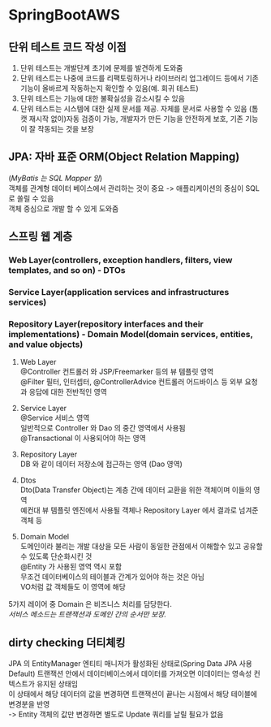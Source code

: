 # SpringBootAWS

## 단위 테스트 코드 작성 이점
1. 단위 테스트는 개발단계 초기에 문제를 발견하게 도와줌
2. 단위 테스트는 나중에 코드를 리팩토링하거나 라이브러리 업그레이드 등에서 기존 기능이 올바르게 작동하는지 확인할 수 있음(예. 회귀 테스트)
3. 단위 테스트는 기능에 대한 불확실성을 감소시킬 수 있음
4. 단위 테스트는 시스템에 대한 실제 문서를 제공. 자체를 문서로 사용할 수 있음
(톰캣 재시작 없이)자동 검증이 가능, 개발자가 만든 기능을 안전하게 보호, 기존 기능이 잘 작동되는 것을 보장


## JPA: 자바 표준 ORM(Object Relation Mapping)
(*MyBatis 는 SQL Mapper 임*)    
객체를 관계형 데이터 베이스에서 관리하는 것이 중요 -> 애플리케이션의 중심이 SQL 로 쏠릴 수 있음   
객체 중심으로 개발 할 수 있게 도와줌    

## 스프링 웹 계층   
### Web Layer(controllers, exception handlers, filters, view templates, and so on) - DTOs   
### Service Layer(application services and infrastructures services)   
### Repository Layer(repository interfaces and their implementations) - Domain Model(domain services, entities, and value objects)   

1. Web Layer   
@Controller 컨트롤러 와 JSP/Freemarker 등의 뷰 템플릿 영역   
@Filter 필터, 인터셉터, @ControllerAdvice 컨트롤러 어드바이스 등 외부 요청과 응답에 대한 전반적인 영역   

2. Service Layer   
@Service 서비스 영역   
일반적으로 Controller 와 Dao 의 중간 영역에서 사용됨   
@Transactional 이 사용되어야 하는 영역   

3. Repository Layer   
DB 와 같이 데이터 저장소에 접근하는 영역 (Dao 영역)   

4. Dtos   
Dto(Data Transfer Object)는 계층 간에 데이터 교환을 위한 객체이며 이들의 영역   
예컨대 뷰 템플릿 엔진에서 사용될 객체나 Repository Layer 에서 결과로 넘겨준 객체 등   

5. Domain Model   
도메인이라 불리는 개발 대상을 모든 사람이 동일한 관점에서 이해할수 있고 공유할 수 있도록 단순화시킨 것   
@Entity 가 사용된 영역 역시 포함   
무조건 데이터베이스의 테이블과 간계가 있어야 하는 것은 아님   
VO처럼 값 객체들도 이 영역에 해당   

5가지 레이어 중 Domain 은 비즈니스 처리를 담당한다.  
*서비스 메소드는 트랜잭션과 도메인 간의 순서만 보장.*  

## dirty checking 더티체킹   
JPA 의 EntityManager 엔티티 매니저가 활성화된 상태로(Spring Data JPA 사용 Default) 트랜잭션 안에서 데이터베이스에서 데이터를 가져오면 이데이터는 영속성 컨텍스트가 유지된 상태임   
이 상태에서 해당 데이터의 값을 변경하면 트랜잭션이 끝나는 시점에서 해당 테이블에 변경분을 반영   
-> Entity 객체의 값만 변경하면 별도로 Update 쿼리를 날릴 필요가 없음   
